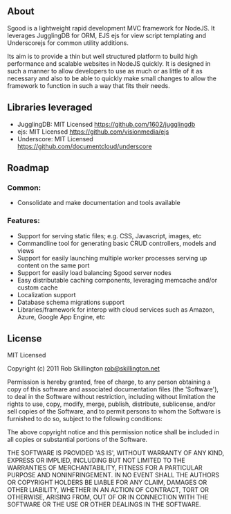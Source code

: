## About

Sgood is a lightweight rapid development MVC framework for NodeJS.  It leverages JugglingDB for ORM, EJS 
ejs for view script templating and Underscorejs for common utility additions.

Its aim is to provide a thin but well structured platform to build high performance and scalable websites 
in NodeJS quickly.  It is designed in such a manner to allow developers to use as much or as little of it 
as necessary and also to be able to quickly make small changes to allow the framework to function in 
such a way that fits their needs.

## Libraries leveraged

+ JugglingDB: MIT Licensed https://github.com/1602/jugglingdb
+ ejs: MIT Licensed https://github.com/visionmedia/ejs
+ Underscore: MIT Licensed https://github.com/documentcloud/underscore

## Roadmap

### Common:

+ Consolidate and make documentation and tools available

### Features:

+ Support for serving static files; e.g. CSS, Javascript, images, etc
+ Commandline tool for generating basic CRUD controllers, models and views
+ Support for easily launching multiple worker processes serving up content on the same port
+ Support for easily load balancing Sgood server nodes
+ Easy distributable caching components, leveraging memcache and/or custom cache
+ Localization support
+ Database schema migrations support
+ Libraries/framework for interop with cloud services such as Amazon, Azure, Google App Engine, etc

## License

MIT Licensed 

Copyright (c) 2011 Rob Skillington <rob@skillington.net>

Permission is hereby granted, free of charge, to any person obtaining a copy of this software and associated documentation files (the 'Software'), to deal in the Software without restriction, including without limitation the rights to use, copy, modify, merge, publish, distribute, sublicense, and/or sell copies of the Software, and to permit persons to whom the Software is furnished to do so, subject to the following conditions:

The above copyright notice and this permission notice shall be included in all copies or substantial portions of the Software.

THE SOFTWARE IS PROVIDED 'AS IS', WITHOUT WARRANTY OF ANY KIND, EXPRESS OR IMPLIED, INCLUDING BUT NOT LIMITED TO THE WARRANTIES OF MERCHANTABILITY, FITNESS FOR A PARTICULAR PURPOSE AND NONINFRINGEMENT. IN NO EVENT SHALL THE AUTHORS OR COPYRIGHT HOLDERS BE LIABLE FOR ANY CLAIM, DAMAGES OR OTHER LIABILITY, WHETHER IN AN ACTION OF CONTRACT, TORT OR OTHERWISE, ARISING FROM, OUT OF OR IN CONNECTION WITH THE SOFTWARE OR THE USE OR OTHER DEALINGS IN THE SOFTWARE.




